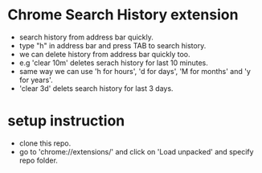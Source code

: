# Chrome Search History extension

- search history from address bar quickly.
- type "h" in address bar and press TAB to search history.
- we can delete history from address bar quickly too.
- e.g 'clear 10m' deletes serach history for last 10 minutes.
- same way we can use 'h for hours', 'd for days', 'M for months' and 'y for years'.
- 'clear 3d' delets search history for last 3 days.


# setup instruction
- clone this repo.
- go to 'chrome://extensions/' and click on 'Load unpacked' and specify repo folder.

